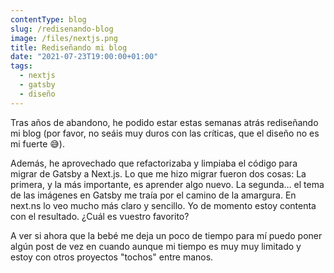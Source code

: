 ```yaml
---
contentType: blog
slug: /redisenando-blog
image: /files/nextjs.png
title: Rediseñando mi blog
date: "2021-07-23T19:00:00+01:00"
tags:
  - nextjs
  - gatsby
  - diseño
---
```


Tras años de abandono, he podido estar estas semanas atrás rediseñando mi blog (por favor, no seáis muy duros con las críticas, que el diseño no es mi fuerte 😅).

Además, he aprovechado que refactorizaba y limpiaba el código para migrar de Gatsby a Next.js. 
Lo que me hizo migrar fueron dos cosas:
La primera, y la más importante, es aprender algo nuevo.
La segunda… el tema de las imágenes en Gatsby me traía por el camino de la amargura. En next.ns lo veo mucho más claro y sencillo.
Yo de momento estoy contenta con el resultado. ¿Cuál es vuestro favorito?

A ver si ahora que la bebé me deja un poco de tiempo para mí puedo poner algún post de vez en cuando aunque mi tiempo es muy muy limitado y estoy con otros proyectos "tochos" entre manos.
